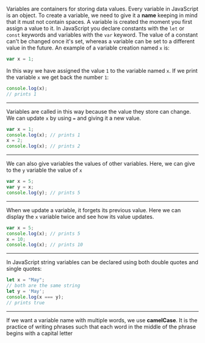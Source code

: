 Variables are containers for storing data values.
Every variable in JavaScript is an object.
To create a variable, we need to give it a **name** keeping in mind that it must not contain spaces.
A variable is created the moment you first assign a value to it.
In JavaScript you declare constants with the `let` or `const` keywords and variables with the `var` keyword.
The value of a constant can't be changed once it's set, whereas a variable can be set to a different value in the future.
An example of a variable creation named `x` is:
```javascript
var x = 1;
```
In this way we have assigned the value `1` to the variable named `x`.
If we print the variable `x` we get back the number `1`:
```javascript
console.log(x);
// prints 1
```

---

Variables are called in this way because the value they store can change.
We can update `x` by using `=` and giving it a new value.
```javascript
var x = 1;
console.log(x); // prints 1
x = 2;
console.log(x); // prints 2
```

---

We can also give variables the values of other variables.
Here, we can give to the `y` variable the value of `x`
```javascript
var x = 5;
var y = x;
console.log(y); // prints 5
```

---

When we update a variable, it forgets its previous value.
Here we can display the `x` variable twice and see how its value updates.
```javascript
var x = 5;
console.log(x); // prints 5
x = 10;
console.log(x); // prints 10
```

---

In JavaScript string variables can be declared using both double quotes and single quotes:
```javascript
let x = "May";
// both are the same string
let y = 'May';
console.log(x === y);
// prints true
```

---

If we want a variable name with multiple words, we use **camelCase**.
It is the practice of writing phrases such that each word in the middle of the phrase begins with a capital letter
